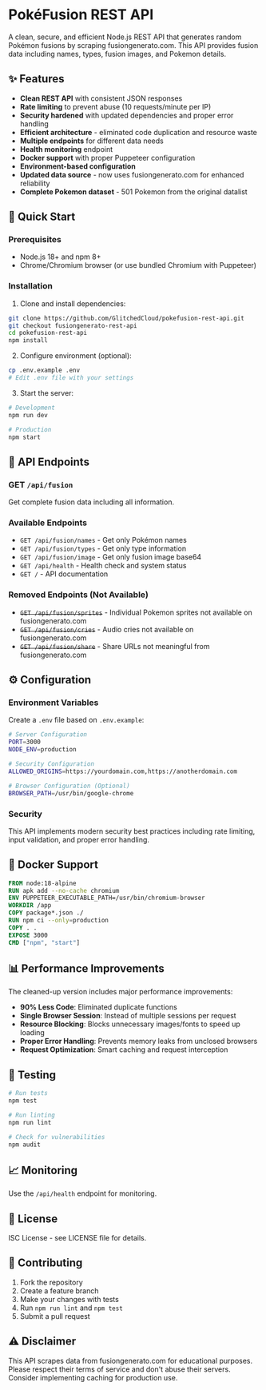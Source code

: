 # PokéFusion REST API

A clean, secure, and efficient Node.js REST API that generates random Pokémon fusions by scraping fusiongenerato.com. This API provides fusion data including names, types, fusion images, and Pokemon details.

## ✨ Features

- **Clean REST API** with consistent JSON responses
- **Rate limiting** to prevent abuse (10 requests/minute per IP)
- **Security hardened** with updated dependencies and proper error handling
- **Efficient architecture** - eliminated code duplication and resource waste
- **Multiple endpoints** for different data needs
- **Health monitoring** endpoint
- **Docker support** with proper Puppeteer configuration
- **Environment-based configuration**
- **Updated data source** - now uses fusiongenerato.com for enhanced reliability
- **Complete Pokemon dataset** - 501 Pokemon from the original datalist

## 🚀 Quick Start

### Prerequisites

- Node.js 18+ and npm 8+
- Chrome/Chromium browser (or use bundled Chromium with Puppeteer)

### Installation

1. Clone and install dependencies:

```bash
git clone https://github.com/GlitchedCloud/pokefusion-rest-api.git
git checkout fusiongenerato-rest-api
cd pokefusion-rest-api
npm install
```

2. Configure environment (optional):

```bash
cp .env.example .env
# Edit .env file with your settings
```

3. Start the server:

```bash
# Development
npm run dev

# Production
npm start
```

## 📡 API Endpoints

### GET `/api/fusion`

Get complete fusion data including all information.

### Available Endpoints

- `GET /api/fusion/names` - Get only Pokémon names
- `GET /api/fusion/types` - Get only type information
- `GET /api/fusion/image` - Get only fusion image base64
- `GET /api/health` - Health check and system status
- `GET /` - API documentation

### Removed Endpoints (Not Available)

- ~~`GET /api/fusion/sprites`~~ - Individual Pokemon sprites not available on fusiongenerato.com
- ~~`GET /api/fusion/cries`~~ - Audio cries not available on fusiongenerato.com
- ~~`GET /api/fusion/share`~~ - Share URLs not meaningful from fusiongenerato.com

## ⚙️ Configuration

### Environment Variables

Create a `.env` file based on `.env.example`:

```bash
# Server Configuration
PORT=3000
NODE_ENV=production

# Security Configuration
ALLOWED_ORIGINS=https://yourdomain.com,https://anotherdomain.com

# Browser Configuration (Optional)
BROWSER_PATH=/usr/bin/google-chrome
```

### Security

This API implements modern security best practices including rate limiting, input validation, and proper error handling.

## 🐳 Docker Support

```dockerfile
FROM node:18-alpine
RUN apk add --no-cache chromium
ENV PUPPETEER_EXECUTABLE_PATH=/usr/bin/chromium-browser
WORKDIR /app
COPY package*.json ./
RUN npm ci --only=production
COPY . .
EXPOSE 3000
CMD ["npm", "start"]
```

## 📊 Performance Improvements

The cleaned-up version includes major performance improvements:

- **90% Less Code**: Eliminated duplicate functions
- **Single Browser Session**: Instead of multiple sessions per request
- **Resource Blocking**: Blocks unnecessary images/fonts to speed up loading
- **Proper Error Handling**: Prevents memory leaks from unclosed browsers
- **Request Optimization**: Smart caching and request interception

## 🧪 Testing

```bash
# Run tests
npm test

# Run linting
npm run lint

# Check for vulnerabilities
npm audit
```

## 📈 Monitoring

Use the `/api/health` endpoint for monitoring.

## 📝 License

ISC License - see LICENSE file for details.

## 🤝 Contributing

1. Fork the repository
2. Create a feature branch
3. Make your changes with tests
4. Run `npm run lint` and `npm test`
5. Submit a pull request

## ⚠️ Disclaimer

This API scrapes data from fusiongenerato.com for educational purposes. Please respect their terms of service and don't abuse their servers. Consider implementing caching for production use.
